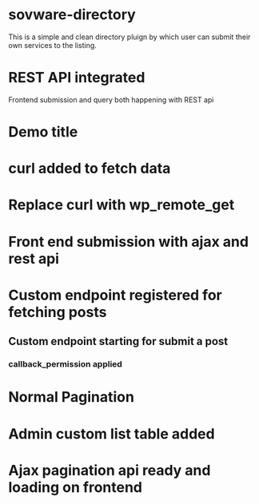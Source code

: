 # sovware-directory
This is a simple and clean directory pluign by which user can submit their own services to the listing.

# REST API integrated
Frontend submission and query both happening with REST api

# Demo title

# curl added to fetch data

# Replace curl with wp_remote_get

# Front end submission with ajax and rest api

# Custom endpoint registered for fetching posts

## Custom endpoint starting for submit a post
### callback_permission applied
# Normal Pagination

# Admin custom list table added
# Ajax pagination api ready and loading on frontend
